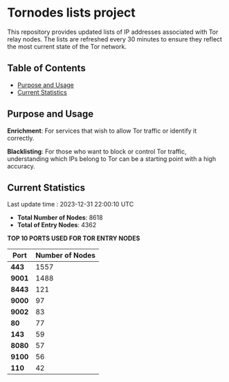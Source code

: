 # Tornodes lists project

This repository provides updated lists of IP addresses associated with Tor relay nodes. The lists are refreshed every 30 minutes to ensure they reflect the most current state of the Tor network.

## Table of Contents

- [Purpose and Usage](#purpose-and-usage)
- [Current Statistics](#current-statistics)


## Purpose and Usage

**Enrichment**: For services that wish to allow Tor traffic or identify it correctly.

**Blacklisting**: For those who want to block or control Tor traffic, understanding which IPs belong to Tor can be a starting point with a high accuracy.

## Current Statistics

Last update time : 2023-12-31 22:00:10 UTC

- **Total Number of Nodes**: 8618
- **Total of Entry Nodes**: 4362

**TOP 10 PORTS USED FOR TOR ENTRY NODES**

| **Port** | **Number of Nodes** |
|------|-----------------|
| **443**   | 1557  |
| **9001**   | 1488  |
| **8443**   | 121  |
| **9000**   | 97  |
| **9002**   | 83  |
| **80**   | 77  |
| **143**   | 59  |
| **8080**   | 57  |
| **9100**   | 56  |
| **110**   | 42  |

